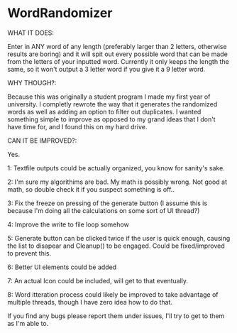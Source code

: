 # WordRandomizer
WHAT IT DOES:


Enter in ANY word of any length (preferably larger than 2 letters, otherwise results are boring) and it will spit out every possible word that can be made 
from the letters of your inputted word. Currently it only keeps the length the same, so it won't output a 3 letter word if you give it a 9 letter word.

WHY THOUGH?:


Because this was originally a student program I made my first year of university. I completly rewrote the way that it generates the randomized words
as well as adding an option to filter out duplicates. I wanted something simple to improve as opposed to my grand ideas that I don't have time for, 
and I found this on my hard drive.

CAN IT BE IMPROVED?:


Yes.

1: Textfile outputs could be actually organized, you know for sanity's sake.

2: I'm sure my algorithims are bad. My math is possibly wrong. Not good at math, so double check it if you suspect something is off..

3: Fix the freeze on pressing of the generate button (I assume this is because I'm doing all the calculations on some sort of UI thread?)

4: Improve the write to file loop somehow

5: Generate button can be clicked twice if the user is quick enough, causing the list to disapear and Cleanup() to be engaged. Could be fixed/improved to prevent this.

6: Better UI elements could be added

7: An actual Icon could be included, will get to that eventually.

8: Word itteration process could likely be improved to take advantage of multiple threads, though I have zero idea how to do that.


If you find any bugs please report them under issues, I'll try to get to them as I'm able to.



